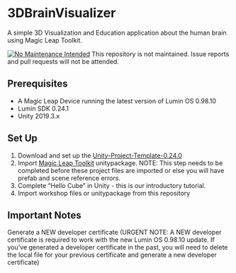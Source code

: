 # 3DBrainVisualizer
A simple 3D Visualization and Education application about the human brain using Magic Leap Toolkit.

[![No Maintenance Intended](http://unmaintained.tech/badge.svg)](http://unmaintained.tech/)
This repository is not maintained. Issue reports and pull requests will not be attended.

## Prerequisites
* A Magic Leap Device running the latest version of Lumin OS 0.98.10
* Lumin SDK 0.24.1
* Unity 2019.3.x 

## Set Up
1. Download and set up the [Unity-Project-Template-0.24.0](https://github.com/magicleap/UnityTemplate)
2. Import [Magic Leap Toolkit](https://github.com/magicleap/Magic-Leap-Toolkit-Unity) unitypackage. NOTE: This step needs to be completed before these project files are imported or else you will have prefab and scene reference errors. 
3. Complete “Hello Cube” in Unity - this is our introductory tutorial.
4. Import workshop files or unitypackage from this repository

## Important Notes
Generate a NEW developer certificate (URGENT NOTE: A NEW developer certificate is required to work with the new Lumin OS 0.98.10 update. If you’ve generated a developer certificate in the past, you will need to delete the local file for your previous certificate and generate a new developer certificate)



 
